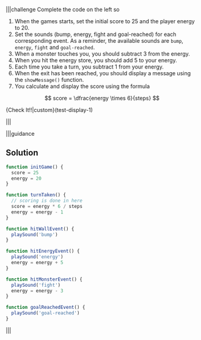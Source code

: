 
|||challenge
Complete the code on the left so 

1. When the games starts, set the initial score to 25 and the player energy to 20.
1. Set the sounds (bump, energy, fight and goal-reached) for each corresponding event. As a reminder, the available sounds are `bump`, `energy`, `fight` and `goal-reached`. 
1. When a monster touches you, you should subtract 3 from the energy.
1. When you hit the energy store, you should add 5 to your energy.
1. Each time you take a turn, you subtract 1 from your energy.
1. When the exit has been reached, you should display a message using the  `showMessage()` function.
1. You calculate and display the score using the formula 

$$
score = \dfrac{energy \times 6}{steps}
$$



{Check It!!|custom}(test-display-1)

|||

|||guidance

## Solution
```javascript
function initGame() {
  score = 25
  energy = 20  
}

function turnTaken() {
  // scoring is done in here  
  score = energy * 6 / steps
  energy = energy - 1
}

function hitWallEvent() {
  playSound('bump')
}

function hitEnergyEvent() {
  playSound('energy')
  energy = energy + 5
}

function hitMonsterEvent() {
  playSound('fight')
  energy = energy - 3
}

function goalReachedEvent() {
  playSound('goal-reached')
}
```

|||